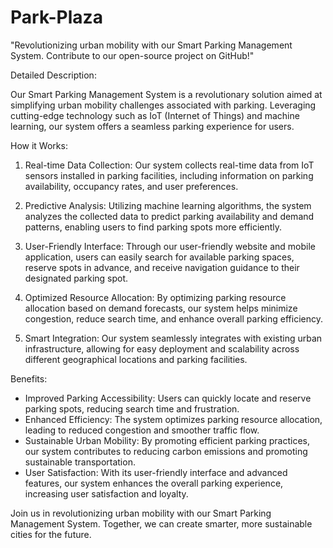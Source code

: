 # Park-Plaza
"Revolutionizing urban mobility with our Smart Parking Management System. Contribute to our open-source project on GitHub!"

Detailed Description: 

Our Smart Parking Management System is a revolutionary solution aimed at simplifying urban mobility challenges associated with parking. Leveraging cutting-edge technology such as IoT (Internet of Things) and machine learning, our system offers a seamless parking experience for users.

How it Works:
1. Real-time Data Collection: Our system collects real-time data from IoT sensors installed in parking facilities, including information on parking availability, occupancy rates, and user preferences.
  
2. Predictive Analysis: Utilizing machine learning algorithms, the system analyzes the collected data to predict parking availability and demand patterns, enabling users to find parking spots more efficiently.
  
3. User-Friendly Interface: Through our user-friendly website and mobile application, users can easily search for available parking spaces, reserve spots in advance, and receive navigation guidance to their designated parking spot.
  
4. Optimized Resource Allocation: By optimizing parking resource allocation based on demand forecasts, our system helps minimize congestion, reduce search time, and enhance overall parking efficiency.
  
5. Smart Integration: Our system seamlessly integrates with existing urban infrastructure, allowing for easy deployment and scalability across different geographical locations and parking facilities.

Benefits:
- Improved Parking Accessibility: Users can quickly locate and reserve parking spots, reducing search time and frustration.
- Enhanced Efficiency: The system optimizes parking resource allocation, leading to reduced congestion and smoother traffic flow.
- Sustainable Urban Mobility: By promoting efficient parking practices, our system contributes to reducing carbon emissions and promoting sustainable transportation.
- User Satisfaction: With its user-friendly interface and advanced features, our system enhances the overall parking experience, increasing user satisfaction and loyalty.

Join us in revolutionizing urban mobility with our Smart Parking Management System. Together, we can create smarter, more sustainable cities for the future.
